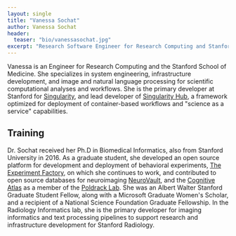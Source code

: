 ```yaml
---
layout: single
title: "Vanessa Sochat"
author: Vanessa Sochat
header:
  teaser: "bio/vanessasochat.jpg"
excerpt: "Research Software Engineer for Research Computing and Stanford Medicine" 
---
```


<!--{% include toc %}-->

<p>Vanessa is an Engineer for Research Computing and the Stanford School of Medicine. She specializes in system engineering, infrastructure development, and image and natural language processing for scientific computational analyses and workflows. She is the primary developer at Stanford for <a href="http://singularity.lbl.gov/#home" target="_blank">Singularity</a>, and lead developer of <a href="https://github.com/singularityware/singularity-hub">Singularity Hub</a>, a framework optimized for deployment of container-based workflows and "science as a service" capabilities.</p>


## Training
<p>Dr. Sochat received her Ph.D in Biomedical Informatics, also from Stanford University in 2016. As a graduate student, she developed an open source platform for development and deployment of behavioral experiments, <a href="http://journal.frontiersin.org/article/10.3389/fpsyg.2016.00610/full" target="_blank">The Experiment Factory</a>, on which she continues to work, and contributed to open source databases for neuroimaging <a href="http://www.neurovault.org" target="_blank">NeuroVault</a>, and the <a href="http://www.cognitiveatlas.org" target="_blank">Cognitive Atlas</a> as a member of the <a href="https://poldracklab.stanford.edu" target="_blank">Poldrack Lab</a>. She was an Albert Walter Stanford Graduate Student Fellow, along with a Microsoft Graduate Women's Scholar, and a recipient of a National Science Foundation Graduate Fellowship. In the Radiology Informatics lab, she is the primary developer for imaging informatics and text processing pipelines to support research and infrastructure development for Stanford Radiology.</p>
